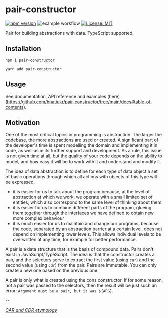 # pair-constructor

[![npm version](https://badge.fury.io/js/pair-constructor.svg)](https://badge.fury.io/js/pair-constructor)
![example workflow](https://github.com/github/docs/actions/workflows/main.yml/badge.svg)
[![License: MIT](https://img.shields.io/badge/License-MIT-green.svg)](https://opensource.org/licenses/MIT)

Pair for building abstractions with data. TypeScript supported.

## Installation

```shell
npm i pair-constructor
```

```shell
yarn add pair-constructor
```

## Usage

See documentation, API reference and examples (here)(https://github.com/hnatiukr/pair-constructor/tree/main/docs#table-of-contents).

## Motivation

One of the most critical topics in programming is abstraction. The larger the codebase, the more abstractions are used or created. A significant part of the developer's time is spent modelling the domain and implementing it in code, as well as in its further support and development. As a rule, this issue is not given time at all, but the quality of your code depends on the ability to model, and how easy it will be to work with it and understand and modify it.

The idea of data abstraction is to define for each type of data object a set of basic operations through which all actions with objects of this type will be expressed.

-   it is easier for us to talk about the program because, at the level of abstraction at which we work, we operate with a small limited set of entities, which also correspond to the same level of thinking about them
-   it is easier for us to combine different parts of the program, glueing them together through the interfaces we have defined to obtain new more complex behaviour
-   it is much easier for us to maintain and change our programs, because the code, separated by an abstraction barrier at a certain level, does not depend on implementing lower levels. This allows individual levels to be overwritten at any time, for example for better performance.

A pair is a data structure that is the basis of compound data. Pairs don't exist in JavaScript/TypeScript. The idea is that the constructor creates a pair, and the selectors serve to extract the first value (using `car`) and the second value (using `cdr`) from the pair. Pairs are immutable. You can only create a new one based on the previous one.

A pair is only what is created using the cons constructor. If for some reason, not a pair was passed to the selectors, then the result will be just such an error: `Argument must be a pair, but it was ${ARG}`.

--

_[CAR and CDR etymology](https://en.wikipedia.org/wiki/CAR_and_CDR)_
